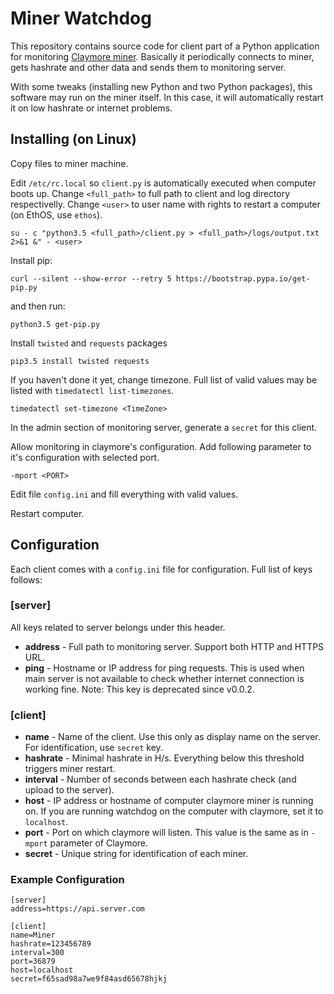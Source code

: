 # Miner Watchdog
This repository contains source code for client part of a Python application for monitoring [Claymore miner](https://bitcointalk.org/index.php?topic=1433925.0). Basically it periodically connects to miner, gets hashrate and other data and sends them to monitoring server.

With some tweaks (installing new Python and two Python packages), this software may run on the miner itself. In this case, it will automatically restart it on low hashrate or internet problems.

## Installing (on Linux)

Copy files to miner machine.

Edit `/etc/rc.local` so `client.py` is automatically executed when computer boots up. Change `<full_path>` to full path to client and log directory respectivelly. Change `<user>` to user name with rights to restart a computer (on EthOS, use `ethos`).

    su - c "python3.5 <full_path>/client.py > <full_path>/logs/output.txt 2>&1 &" - <user>

Install pip:

    curl --silent --show-error --retry 5 https://bootstrap.pypa.io/get-pip.py

and then run:

    python3.5 get-pip.py

Install `twisted` and `requests` packages

    pip3.5 install twisted requests

If you haven't done it yet, change timezone. Full list of valid values may be listed with `timedatectl list-timezones`.

    timedatectl set-timezone <TimeZone>

In the admin section of monitoring server, generate a `secret` for this client.

Allow monitoring in claymore's configuration. Add following parameter to it's configuration with selected port.

    -mport <PORT>
    
Edit file `config.ini` and fill everything with valid values.

Restart computer.

## Configuration

Each client comes with a `config.ini` file for configuration. Full list of keys follows:

### [server]
All keys related to server belongs under this header.

- **address** - Full path to monitoring server. Support both HTTP and HTTPS URL.
- **ping** - Hostname or IP address for ping requests. This is used when main server is not available to check whether internet connection is working fine. Note: This key is deprecated since v0.0.2.

### [client]
- **name** - Name of the client. Use this only as display name on the server. For identification, use `secret` key.
- **hashrate** - Minimal hashrate in H/s. Everything below this threshold triggers miner restart.
- **interval** - Number of seconds between each hashrate check (and upload to the server).
- **host** - IP address or hostname of computer claymore miner is running on. If you are running watchdog on the computer with claymore, set it to `localhost`.
- **port** - Port on which claymore will listen. This value is the same as in `-mport` parameter of Claymore.
- **secret** - Unique string for identification of each miner.

### Example Configuration

    [server]
    address=https://api.server.com

    [client]
    name=Miner
    hashrate=123456789
    interval=300
    port=36879
    host=localhost
    secret=f65sad98a7we9f84asd65678hjkj

